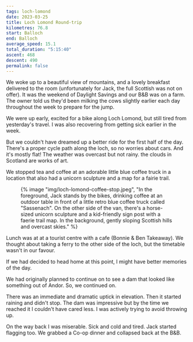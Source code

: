 ```yaml
---
tags: loch-lomond
date: 2023-03-25
title: Loch Lomond Round-trip
kilometres: 76.8
start: Balloch
end: Balloch
average_speed: 15.1
total_duration: "5:15:40"
ascent: 468
descent: 490
permalink: false
---
```


We woke up to a beautiful view of mountains, and a lovely breakfast delivered to the room (unfortunately for Jack, the full Scottish was not on offer). It was the weekend of Daylight Savings and our B&B was on a farm. The owner told us they'd been milking the cows slightly earlier each day throughout the week to prepare for the jump.

We were up early, excited for a bike along Loch Lomond, but still tired from yesterday's travel. I was also recovering from getting sick earlier in the week.

But we couldn't have dreamed up a better ride for the first half of the day. There's a proper cycle path along the loch, so no worries about cars. And it's mostly flat! The weather was overcast but not rainy. the clouds in Scotland are works of art.

We stopped tea and coffee at an adorable little blue coffee truck in a location that also had a unicorn sculpture and a map for a fairie trail.

<figure>
{% image "img/loch-lomond-coffee-stop.jpeg", "In the foreground, Jack stands by the bikes, drinking coffee at an outdoor table in front of a little retro blue coffee truck called "Sassenach". On the other side of the van, there's a horse-sized unicorn sculpture and a kid-friendly sign post with a faerie trail map. In the background, gently sloping Scottish hills and overcast skies." %}
</figure>

Lunch was at at a tourist centre with a cafe (Bonnie & Ben Takeaway). We thought about taking a ferry to the other side of the loch, but the timetable wasn't in our favour.

If we had decided to head home at this point, I might have better memories of the day.

We had originally planned to continue on to see a dam that looked like something out of Andor. So, we continued on.

There was an immediate and dramatic uptick in elevation. Then it started raining and didn't stop. The dam was impressive but by the time we reached it I couldn't have cared less. I was actively trying to avoid throwing up.

On the way back I was miserable. Sick and cold and tired. Jack started flagging too. We grabbed a Co-op dinner and collapsed back at the B&B.
